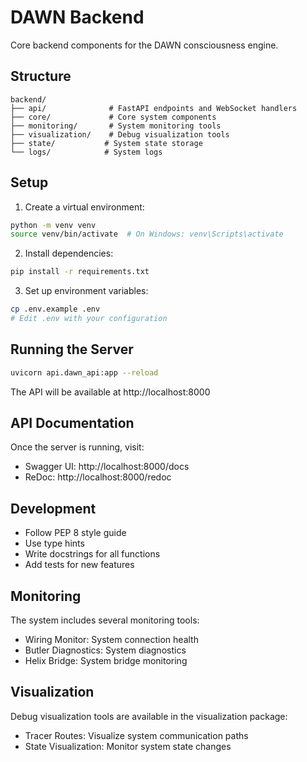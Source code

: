 # DAWN Backend

Core backend components for the DAWN consciousness engine.

## Structure

```
backend/
├── api/              # FastAPI endpoints and WebSocket handlers
├── core/             # Core system components
├── monitoring/       # System monitoring tools
├── visualization/    # Debug visualization tools
├── state/           # System state storage
└── logs/            # System logs
```

## Setup

1. Create a virtual environment:
```bash
python -m venv venv
source venv/bin/activate  # On Windows: venv\Scripts\activate
```

2. Install dependencies:
```bash
pip install -r requirements.txt
```

3. Set up environment variables:
```bash
cp .env.example .env
# Edit .env with your configuration
```

## Running the Server

```bash
uvicorn api.dawn_api:app --reload
```

The API will be available at http://localhost:8000

## API Documentation

Once the server is running, visit:
- Swagger UI: http://localhost:8000/docs
- ReDoc: http://localhost:8000/redoc

## Development

- Follow PEP 8 style guide
- Use type hints
- Write docstrings for all functions
- Add tests for new features

## Monitoring

The system includes several monitoring tools:
- Wiring Monitor: System connection health
- Butler Diagnostics: System diagnostics
- Helix Bridge: System bridge monitoring

## Visualization

Debug visualization tools are available in the visualization package:
- Tracer Routes: Visualize system communication paths
- State Visualization: Monitor system state changes 